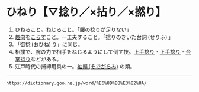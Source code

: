 # ひねり【▽捻り／×拈り／×撚り】

1. ひねること。ねじること。「腰の捻りが足りない」
2. [趣向](しゅこう（趣向）)を[こらす](こらす（凝らす）)こと。一工夫すること。「捻りのきいた台詞 (せりふ) 」
3. 「[御捻 (おひね) り](https://dictionary.goo.ne.jp/word/%E5%BE%A1%E6%8D%BB%E3%82%8A/#jn-32666)」に同じ。
4. 相撲で、腕の力で相手をねじるようにして倒す技。[上手捻り](https://dictionary.goo.ne.jp/word/%E4%B8%8A%E6%89%8B%E6%8D%BB%E3%82%8A/#jn-21364)・[下手捻り](https://dictionary.goo.ne.jp/word/%E4%B8%8B%E6%89%8B%E6%8D%BB%E3%82%8A/#jn-97605)・[合掌捻り](https://dictionary.goo.ne.jp/word/%E5%90%88%E6%8E%8C%E6%8D%BB%E3%82%8A/#jn-42742)などがある。
5. 江戸時代の捕縛用具の一。[袖搦 (そでがらみ)](https://dictionary.goo.ne.jp/word/%E8%A2%96%E6%90%A6%E3%81%BF/#jn-130917) の類。

---
`https://dictionary.goo.ne.jp/word/%E6%8D%BB%E3%82%8A/`